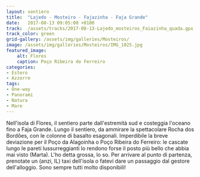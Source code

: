 ```yaml
---
layout: sentiero
title:  "Lajedo - Mosteiro - Fajazinha - Faja Grande"
date:   2017-08-13 09:05:00 +0100
track:  /assets/tracks/2017-08-13-Lajedo_mosteiros_Faiazinha_quada.gpx
track_color: green
grid-gallery: /assets/img/galleries/Mosteiros/
image: /assets/img/galleries/Mosteiros/IMG_1025.jpg
featured_image:
    alt: Flores
    caption: Poço Ribeira do Ferreiro
categories:
- Estero
- Azzorre
tags:
- One-way
- Panorami
- Natura
- Mare
---
```


Nell'isola di Flores, il sentiero parte dall'estremità sud e costeggia l'oceano fino a Faja Grande. Lungo il sentiero, da ammirare la spettacolare Rocha dos Bordões, con le colonne di basalto esagonali. 
Imperdibile la breve deviazione per il Poço da Alagoinha o Poço Ribeira do Ferreiro: le cascate lungo le pareti lussurreggianti lo rendono forse il posto più bello che abbia mai visto (Marta). L'ho detta grossa, lo so.
Per arrivare al punto di partenza, prenotate un (anzi, IL) taxi dell'isola o fatevi dare un passaggio dal gestore dell'alloggio. Sono sempre tutti molto disponibili!